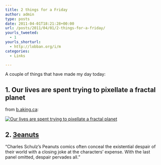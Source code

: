 ```yaml
---
title: 2 things for a Friday
author: admin
type: posts
date: 2011-04-01T18:21:28+00:00
url: /posts/2011/04/01/2-things-for-a-friday/
yourls_tweeted:
  - 1
yourls_shorturl:
  - http://lobban.org/i/m
categories:
  - Links

---
```

A couple of things that have made my day today:

## 1. Our lives are spent trying to pixellate a fractal planet

from [b.aking.ca][1]:

[<img class="alignnone size-large wp-image-1469215891" title="Fractal" src="http://lobban.org/wp-content/uploads/2011/04/Capture-564x404.jpg" alt="Our lives are spent trying to pixellate a fractal planet" />][1]

## 2. [3eanuts][2]

[][2]&#8220;Charles Schulz&#8217;s Peanuts comics often conceal the existential despair of their world with a closing joke at the characters&#8217; expense. With the last panel omitted, despair pervades all.&#8221;

 [1]: http://b.aking.ca/post/4184643426/our-lives-are-spent-trying-to-pixellate-a-fractal
 [2]: http://3eanuts.tumblr.com/
